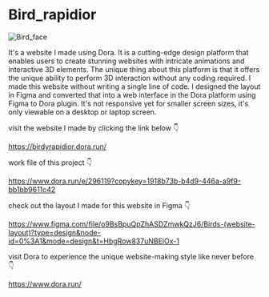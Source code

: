 # Bird_rapidior

![Bird_face](https://github.com/ArnabDas2001/birdyrapidior/assets/102038057/a1f95724-3e4b-4cfa-bd73-e24542f0c312)

It's a website I made using Dora. It is a cutting-edge design platform that enables users to create stunning websites with intricate animations and interactive 3D elements. The unique thing about this platform is that it offers the unique ability to perform 3D interaction without any coding required. I made this website without writing a single line of code. I designed the layout in Figma and converted that into a web interface in the Dora platform using Figma to Dora plugin. It's not responsive yet for smaller screen sizes, it's only viewable on a desktop or laptop screen.

visit the website I made by clicking the link below 👇

https://birdyrapidior.dora.run/

work file of this project 👇

https://www.dora.run/e/296119?copykey=1918b73b-b4d9-446a-a9f9-bb1bb9611c42

check out the layout I made for this website in Figma 👇

https://www.figma.com/file/o9BsBpuQpZhASDZmwkQzJ6/Birds-(website-layout)?type=design&node-id=0%3A1&mode=design&t=HbgRow837uNBElOx-1

visit Dora to experience the unique website-making style like never before 👇

https://www.dora.run/
